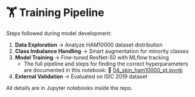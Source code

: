 # 🏋️ Training Pipeline

Steps followed during model development:

1. **Data Exploration** → Analyze HAM10000 dataset distribution
2. **Class Imbalance Handling** → Smart augmentation for minority classes
3. **Model Training** → Fine-tuned ResNet-50 with MLflow tracking
   - The full pipeline and steps for finding the correct hyperparameters are documented in this notebook:
     🔗 [04_skin_ham10000_pt.ipynb](https://github.com/lisekarimi/pixdl/blob/main/04_skin_ham10000_pt.ipynb)
4. **External Validation** → Evaluated on ISIC 2019 dataset

All details are in Jupyter notebooks inside the repo.
